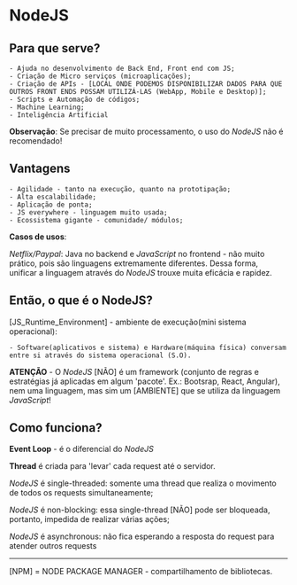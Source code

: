 # NodeJS

## Para que serve?

    - Ajuda no desenvolvimento de Back End, Front end com JS;
    - Criação de Micro serviços (microaplicações);
    - Criação de APIs - [LOCAL ONDE PODEMOS DISPONIBILIZAR DADOS PARA QUE OUTROS FRONT ENDS POSSAM UTILIZÁ-LAS (WebApp, Mobile e Desktop)];
    - Scripts e Automação de códigos;
    - Machine Learning;
    - Inteligência Artificial

**Observação**: Se precisar de muito processamento, o uso do _NodeJS_ não é recomendado!

## Vantagens

    - Agilidade - tanto na execução, quanto na prototipação;
    - Alta escalabilidade;
    - Aplicação de ponta;
    - JS everywhere - linguagem muito usada;
    - Ecossistema gigante - comunidade/ módulos;

**Casos de usos**:

_Netflix/Paypal_: Java no backend e _JavaScript_ no frontend - não muito prático, pois são linguagens extremamente diferentes.
Dessa forma, unificar a linguagem através do _NodeJS_ trouxe muita eficácia e rapidez.

## Então, o que é o NodeJS?

[JS_Runtime_Environment] - ambiente de execução(mini sistema operacional):

    - Software(aplicativos e sistema) e Hardware(máquina física) conversam entre si através do sistema operacional (S.O).

**ATENÇÃO** - O _NodeJS_ [NÃO] é um framework (conjunto de regras e estratégias já aplicadas em algum 'pacote'. Ex.: Bootsrap, React, Angular), nem uma linguagem, mas sim um [AMBIENTE] que se utiliza da linguagem _JavaScript_!

## Como funciona?

**Event Loop** - é o diferencial do _NodeJS_

**Thread** é criada para 'levar' cada request até o servidor.

_NodeJS_ é single-threaded: somente uma thread que realiza o movimento de todos os requests simultaneamente;

_NodeJS_ é non-blocking: essa single-thread [NÃO] pode ser bloqueada, portanto, impedida de realizar várias ações;

_NodeJS_ é asynchronous: não fica esperando a resposta do request para atender outros requests

---

[NPM] = NODE PACKAGE MANAGER - compartilhamento de bibliotecas.
